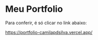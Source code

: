 # Meu Portfolio

Para conferir, é só clicar no link abaixo:

https://portfolio-camilapdsilva.vercel.app/
